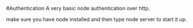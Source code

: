 #Authentication
A very basic node authentication over http.

make sure you have node installed and then type node server to start it up.

